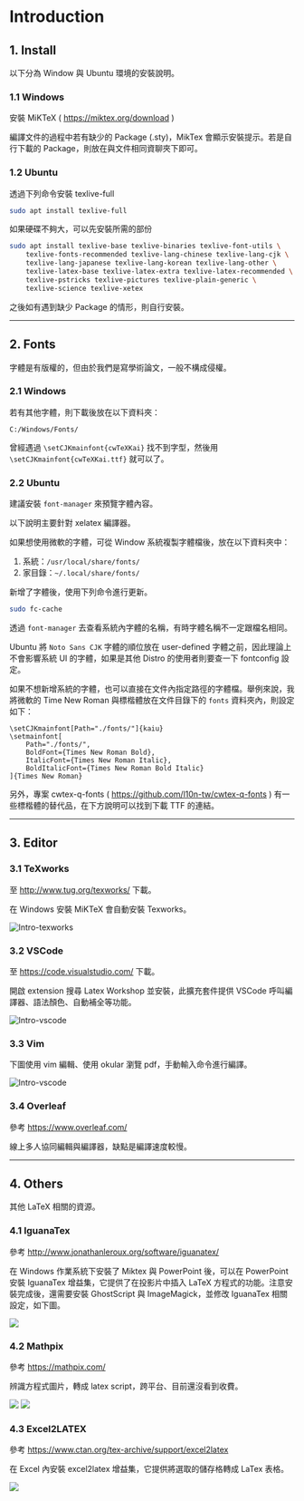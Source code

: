 # Introduction

## 1. Install

以下分為 Window 與 Ubuntu 環境的安裝說明。

### 1.1 Windows

安裝 MiKTeX ( https://miktex.org/download )

編譯文件的過程中若有缺少的 Package (.sty)，MikTex 會顯示安裝提示。若是自行下載的 Package，則放在與文件相同資聊夾下即可。

### 1.2 Ubuntu

透過下列命令安裝 texlive-full

```bash
sudo apt install texlive-full
```

如果硬碟不夠大，可以先安裝所需的部份

``` bash
sudo apt install texlive-base texlive-binaries texlive-font-utils \
    texlive-fonts-recommended texlive-lang-chinese texlive-lang-cjk \
    texlive-lang-japanese texlive-lang-korean texlive-lang-other \
    texlive-latex-base texlive-latex-extra texlive-latex-recommended \
    texlive-pstricks texlive-pictures texlive-plain-generic \
    texlive-science texlive-xetex
```

之後如有遇到缺少 Package 的情形，則自行安裝。

---

## 2. Fonts

字體是有版權的，但由於我們是寫學術論文，一般不構成侵權。

### 2.1 Windows

若有其他字體，則下載後放在以下資料夾：

```
C:/Windows/Fonts/
```

曾經遇過 ```\setCJKmainfont{cwTeXKai}``` 找不到字型，然後用 ```\setCJKmainfont{cwTeXKai.ttf}``` 就可以了。

### 2.2 Ubuntu

建議安裝 `font-manager` 來預覽字體內容。

以下說明主要針對 xelatex 編譯器。

如果想使用微軟的字體，可從 Window 系統複製字體檔後，放在以下資料夾中：
1. 系統：`/usr/local/share/fonts/`
2. 家目錄：`~/.local/share/fonts/`

新增了字體後，使用下列命令進行更新。

```bash
sudo fc-cache
```

透過 `font-manager` 去查看系統內字體的名稱，有時字體名稱不一定跟檔名相同。

Ubuntu 將 `Noto Sans CJK` 字體的順位放在 user-defined 字體之前，因此理論上不會影響系統 UI 的字體，如果是其他 Distro 的使用者則要查一下 fontconfig 設定。

如果不想新增系統的字體，也可以直接在文件內指定路徑的字體檔。舉例來說，我將微軟的 Time New Roman 與標楷體放在文件目錄下的 `fonts` 資料夾內，則設定如下：

```
\setCJKmainfont[Path="./fonts/"]{kaiu}
\setmainfont[
    Path="./fonts/",
    BoldFont={Times New Roman Bold},
    ItalicFont={Times New Roman Italic},
    BoldItalicFont={Times New Roman Bold Italic}
]{Times New Roman}
```

另外，專案 cwtex-q-fonts ( https://github.com/l10n-tw/cwtex-q-fonts ) 有一些標楷體的替代品，在下方說明可以找到下載 TTF 的連結。

---

## 3. Editor

### 3.1 TeXworks

至 http://www.tug.org/texworks/ 下載。

在 Windows 安裝 MiKTeX 會自動安裝 Texworks。

![Intro-texworks](./pics/Intro-texworks.png)

### 3.2 VSCode

至 https://code.visualstudio.com/ 下載。

開啟 extension 搜尋 Latex Workshop 並安裝，此擴充套件提供 VSCode 呼叫編譯器、語法顏色、自動補全等功能。

![Intro-vscode](./pics/Intro-vscode.png)

### 3.3 Vim

下圖使用 vim 編輯、使用 okular 瀏覽 pdf，手動輸入命令進行編譯。

![Intro-vscode](./pics/Intro-vim.png)

### 3.4 Overleaf

參考 https://www.overleaf.com/

線上多人協同編輯與編譯器，缺點是編譯速度較慢。

---

## 4. Others

其他 LaTeX 相關的資源。

### 4.1 IguanaTex

參考 http://www.jonathanleroux.org/software/iguanatex/

在 Windows 作業系統下安裝了 Miktex 與 PowerPoint 後，可以在 PowerPoint 安裝 IguanaTex 增益集，它提供了在投影片中插入 LaTeX 方程式的功能。注意安裝完成後，還需要安裝 GhostScript 與 ImageMagick，並修改 IguanaTex 相關設定，如下圖。

![](./pics/Intro-iguanatex2.png)

### 4.2 Mathpix

參考 https://mathpix.com/

辨識方程式圖片，轉成 latex script，跨平台、目前還沒看到收費。

![](./pics//gif_2.gif)
![](./pics//gif_3.gif)

### 4.3 Ex­cel2LATEX

參考 https://www.ctan.org/tex-archive/support/excel2latex

在 Excel 內安裝 excel2latex 增益集，它提供將選取的儲存格轉成 LaTex 表格。

![](./pics/UNKCihT.png)
